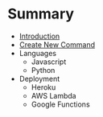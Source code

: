 # Summary

* [Introduction](README.md)
* [Create New Command](chapter1.md)
* Languages
   * Javascript
   * Python
* Deployment
   * Heroku
   * AWS Lambda
   * Google Functions

